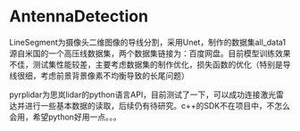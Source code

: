 # AntennaDetection

LineSegment为摄像头二维图像的导线分割，采用Unet，制作的数据集all_data1源自米国的一个高压线数据集，两个数据集链接为：百度网盘。目前模型训练效果不佳，测试集性能较差，主要考虑数据集的制作优化，损失函数的优化（特别是导线很细，考虑前景背景像素不均衡导致的长尾问题）

pyrplidar为思岚lidar的python语言API，目前测试了一下，可以成功连接激光雷达并进行一些基本数据的读取，后续仍有待研究。c++的SDK不在项目中，不怎么会用，希望python好用一点。。。
